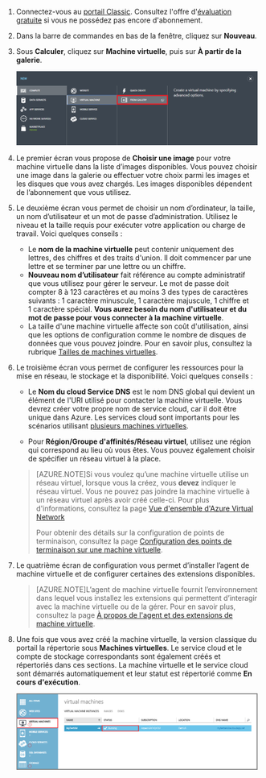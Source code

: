 1. Connectez-vous au [portail Classic](http://manage.windowsazure.com). Consultez l'offre d'[évaluation gratuite](http://azure.microsoft.com/pricing/free-trial/) si vous ne possédez pas encore d'abonnement.

2. Dans la barre de commandes en bas de la fenêtre, cliquez sur **Nouveau**.

3. Sous **Calculer**, cliquez sur **Machine virtuelle**, puis sur **À partir de la galerie**.

	![Accéder à À partir de la galerie dans la barre de commandes](./media/virtual-machines-create-WindowsVM/fromgallery.png)

4. Le premier écran vous propose de **Choisir une image** pour votre machine virtuelle dans la liste d’images disponibles. Vous pouvez choisir une image dans la galerie ou effectuer votre choix parmi les images et les disques que vous avez chargés. Les images disponibles dépendent de l’abonnement que vous utilisez.

5. Le deuxième écran vous permet de choisir un nom d’ordinateur, la taille, un nom d’utilisateur et un mot de passe d’administration. Utilisez le niveau et la taille requis pour exécuter votre application ou charge de travail. Voici quelques conseils :

	- Le **nom de la machine virtuelle** peut contenir uniquement des lettres, des chiffres et des traits d'union. Il doit commencer par une lettre et se terminer par une lettre ou un chiffre.
	- **Nouveau nom d’utilisateur** fait référence au compte administratif que vous utilisez pour gérer le serveur. Le mot de passe doit compter 8 à 123 caractères et au moins 3 des types de caractères suivants : 1 caractère minuscule, 1 caractère majuscule, 1 chiffre et 1 caractère spécial. **Vous aurez besoin du nom d'utilisateur et du mot de passe pour vous connecter à la machine virtuelle**.
	- La taille d'une machine virtuelle affecte son coût d'utilisation, ainsi que les options de configuration comme le nombre de disques de données que vous pouvez joindre. Pour en savoir plus, consultez la rubrique [Tailles de machines virtuelles](../articles/virtual-machines-size-specs.md).

6. Le troisième écran vous permet de configurer les ressources pour la mise en réseau, le stockage et la disponibilité. Voici quelques conseils :

	- Le **Nom du cloud Service DNS** est le nom DNS global qui devient un élément de l'URI utilisé pour contacter la machine virtuelle. Vous devrez créer votre propre nom de service cloud, car il doit être unique dans Azure. Les services cloud sont importants pour les scénarios utilisant [plusieurs machines virtuelles](../articles/cloud-services-connect-virtual-machine.md).

	- Pour **Région/Groupe d'affinités/Réseau virtuel**, utilisez une région qui correspond au lieu où vous êtes. Vous pouvez également choisir de spécifier un réseau virtuel à la place.

	>[AZURE.NOTE]Si vous voulez qu’une machine virtuelle utilise un réseau virtuel, lorsque vous la créez, vous **devez** indiquer le réseau virtuel. Vous ne pouvez pas joindre la machine virtuelle à un réseau virtuel après avoir créé celle-ci. Pour plus d'informations, consultez la page [Vue d'ensemble d'Azure Virtual Network](virtual-networks-overview.md)
	>
	> Pour obtenir des détails sur la configuration de points de terminaison, consultez la page [Configuration des points de terminaison sur une machine virtuelle](../articles/virtual-machines-set-up-endpoints.md).

7. Le quatrième écran de configuration vous permet d’installer l’agent de machine virtuelle et de configurer certaines des extensions disponibles.

	>[AZURE.NOTE]L’agent de machine virtuelle fournit l’environnement dans lequel vous installez les extensions qui permettent d’interagir avec la machine virtuelle ou de la gérer. Pour en savoir plus, consultez la page [À propos de l'agent et des extensions de machine virtuelle](virtual-machines-extensions-agent-about.md).

8. Une fois que vous avez créé la machine virtuelle, la version classique du portail la répertorie sous **Machines virtuelles**. Le service cloud et le compte de stockage correspondants sont également créés et répertoriés dans ces sections. La machine virtuelle et le service cloud sont démarrés automatiquement et leur statut est répertorié comme **En cours d'exécution**.

	![Configurer l’agent de machine virtuelle et les points de terminaison de la machine virtuelle](./media/virtual-machines-create-WindowsVM/vmcreated.png)

<!---HONumber=AcomDC_0121_2016-->